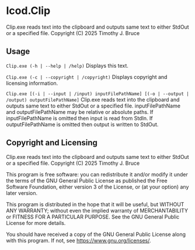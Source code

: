 # Icod.Clip
Clip.exe reads text into the clipboard and outputs same text to either StdOut or a specified file.
Copyright (C) 2025  Timothy J. Bruce

## Usage
`Clip.exe (-h | --help | /help)`
Displays this text.

`Clip.exe (-c | --copyright | /copyright)`
Displays copyright and licensing information.

`Clip.exe [(-i | --input | /input) inputFilePathName] [(-o | --output | /output) outputFilePathName]`
Clip.exe reads text into the clipboard and outputs same text to either StdOut or a specified file.
inputFilePathName and outputFilePathName may be relative or absolute paths.
If inputFilePathName is omitted then input is read from StdIn.
If outputFilePathName is omitted then output is written to StdOut.

## Copyright and Licensing
Clip.exe reads text into the clipboard and outputs same text to either StdOut or a specified file.
Copyright (C) 2025  Timothy J. Bruce

This program is free software: you can redistribute it and/or modify
it under the terms of the GNU General Public License as published 
the Free Software Foundation, either version 3 of the License, or
(at your option) any later version.

This program is distributed in the hope that it will be useful,
but WITHOUT ANY WARRANTY; without even the implied warranty of
MERCHANTABILITY or FITNESS FOR A PARTICULAR PURPOSE.  See the
GNU General Public License for more details.

You should have received a copy of the GNU General Public License
along with this program.  If not, see <https://www.gnu.org/licenses/>.
